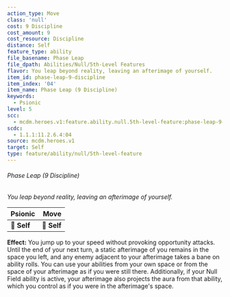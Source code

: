 ```yaml
---
action_type: Move
class: 'null'
cost: 9 Discipline
cost_amount: 9
cost_resource: Discipline
distance: Self
feature_type: ability
file_basename: Phase Leap
file_dpath: Abilities/Null/5th-Level Features
flavor: You leap beyond reality, leaving an afterimage of yourself.
item_id: phase-leap-9-discipline
item_index: '04'
item_name: Phase Leap (9 Discipline)
keywords:
  - Psionic
level: 5
scc:
  - mcdm.heroes.v1:feature.ability.null.5th-level-feature:phase-leap-9-discipline
scdc:
  - 1.1.1:11.2.6.4:04
source: mcdm.heroes.v1
target: Self
type: feature/ability/null/5th-level-feature
---
```


###### Phase Leap (9 Discipline)

*You leap beyond reality, leaving an afterimage of yourself.*

| **Psionic** |    **Move** |
| ----------- | ----------: |
| **📏 Self** | **🎯 Self** |

**Effect:** You jump up to your speed without provoking opportunity attacks. Until the end of your next turn, a static afterimage of you remains in the space you left, and any enemy adjacent to your afterimage takes a bane on ability rolls. You can use your abilities from your own space or from the space of your afterimage as if you were still there. Additionally, if your Null Field ability is active, your afterimage also projects the aura from that ability, which you control as if you were in the afterimage's space.

